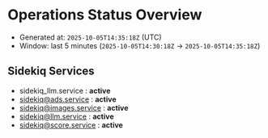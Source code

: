 # Operations Status Overview

- Generated at: `2025-10-05T14:35:18Z` (UTC)
- Window: last 5 minutes (`2025-10-05T14:30:18Z` → `2025-10-05T14:35:18Z`)

## Sidekiq Services
- sidekiq_llm.service : **active**
- sidekiq@ads.service : **active**
- sidekiq@images.service : **active**
- sidekiq@llm.service : **active**
- sidekiq@score.service : **active**


